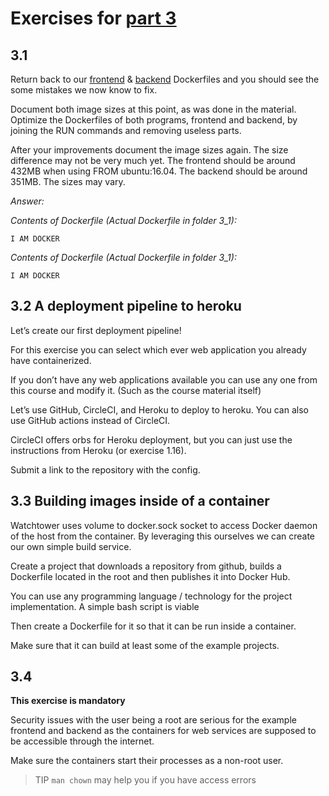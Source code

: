 # Exercises for [part 3](https://devopswithdocker.com/part3/)

## 3.1

Return back to our [frontend](https://github.com/docker-hy/frontend-example-docker) & [backend](https://github.com/docker-hy/backend-example-docker) Dockerfiles and you should see the some mistakes we now know to fix.

Document both image sizes at this point, as was done in the material. Optimize the Dockerfiles of both programs, frontend and backend, by joining the RUN commands and removing useless parts.

After your improvements document the image sizes again. The size difference may not be very much yet. The frontend should be around 432MB when using FROM ubuntu:16.04. The backend should be around 351MB. The sizes may vary.

*Answer:*

*Contents of Dockerfile (Actual Dockerfile in folder 3_1):*
```docker
I AM DOCKER
```

*Contents of Dockerfile (Actual Dockerfile in folder 3_1):*
```docker
I AM DOCKER
```

## 3.2 A deployment pipeline to heroku

Let’s create our first deployment pipeline!

For this exercise you can select which ever web application you already have containerized.

If you don’t have any web applications available you can use any one from this course and modify it. (Such as the course material itself)

Let’s use GitHub, CircleCI, and Heroku to deploy to heroku. You can also use GitHub actions instead of CircleCI.

CircleCI offers orbs for Heroku deployment, but you can just use the instructions from Heroku (or exercise 1.16).

Submit a link to the repository with the config.


## 3.3 Building images inside of a container

Watchtower uses volume to docker.sock socket to access Docker daemon of the host from the container. By leveraging this ourselves we can create our own simple build service.

Create a project that downloads a repository from github, builds a Dockerfile located in the root and then publishes it into Docker Hub.

You can use any programming language / technology for the project implementation. A simple bash script is viable

Then create a Dockerfile for it so that it can be run inside a container.

Make sure that it can build at least some of the example projects.

## 3.4

**This exercise is mandatory**

Security issues with the user being a root are serious for the example frontend and backend as the containers for web services are supposed to be accessible through the internet.

Make sure the containers start their processes as a non-root user.

  > TIP `man chown` may help you if you have access errors

